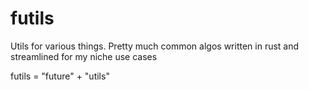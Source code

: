 # futils
Utils for various things. Pretty much common algos written in rust and streamlined for my niche use cases

futils = "future" + "utils"
